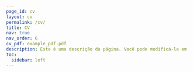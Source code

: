 ```yaml
---
page_id: cv
layout: cv
permalink: /cv/
title: CV
nav: true
nav_order: 6
cv_pdf: example_pdf.pdf
description: Esta é uma descrição da página. Você pode modificá-la em '_pages/cv.md'. Também pode alterar ou remover o botão no topo de download de pdf.
toc:
  sidebar: left
---
```

